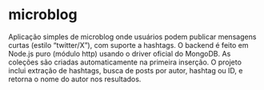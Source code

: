 # microblog
 Aplicação simples de microblog onde usuários podem publicar mensagens curtas (estilo “twitter/X”), com suporte a hashtags. O backend é feito em Node.js puro (módulo http) usando o driver oficial do MongoDB. As coleções são criadas automaticamente na primeira inserção. O projeto inclui extração de hashtags, busca de posts por autor, hashtag ou ID, e retorna o nome do autor nos resultados.
